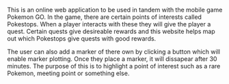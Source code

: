 This is an online web application to be used in tandem with the mobile game Pokemon GO. 
In the game, there are certain points of interests called Pokestops. When a player interacts with these they will give the player a quest.
Certain quests give desireable rewards and this website helps map out which Pokestops give quests with good rewards.

The user can also add a marker of there own by clicking a button which will enable marker plotting. Once they place a marker, it will 
dissapear after 30 minutes. The purpose of this is to highlight a point of interest such as a rare Pokemon, meeting point or something else.

